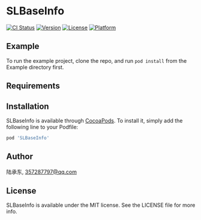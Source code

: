 # SLBaseInfo

[![CI Status](https://img.shields.io/travis/陆承东/SLBaseInfo.svg?style=flat)](https://travis-ci.org/陆承东/SLBaseInfo)
[![Version](https://img.shields.io/cocoapods/v/SLBaseInfo.svg?style=flat)](https://cocoapods.org/pods/SLBaseInfo)
[![License](https://img.shields.io/cocoapods/l/SLBaseInfo.svg?style=flat)](https://cocoapods.org/pods/SLBaseInfo)
[![Platform](https://img.shields.io/cocoapods/p/SLBaseInfo.svg?style=flat)](https://cocoapods.org/pods/SLBaseInfo)

## Example

To run the example project, clone the repo, and run `pod install` from the Example directory first.

## Requirements

## Installation

SLBaseInfo is available through [CocoaPods](https://cocoapods.org). To install
it, simply add the following line to your Podfile:

```ruby
pod 'SLBaseInfo'
```

## Author

陆承东, 357287797@qq.com

## License

SLBaseInfo is available under the MIT license. See the LICENSE file for more info.
